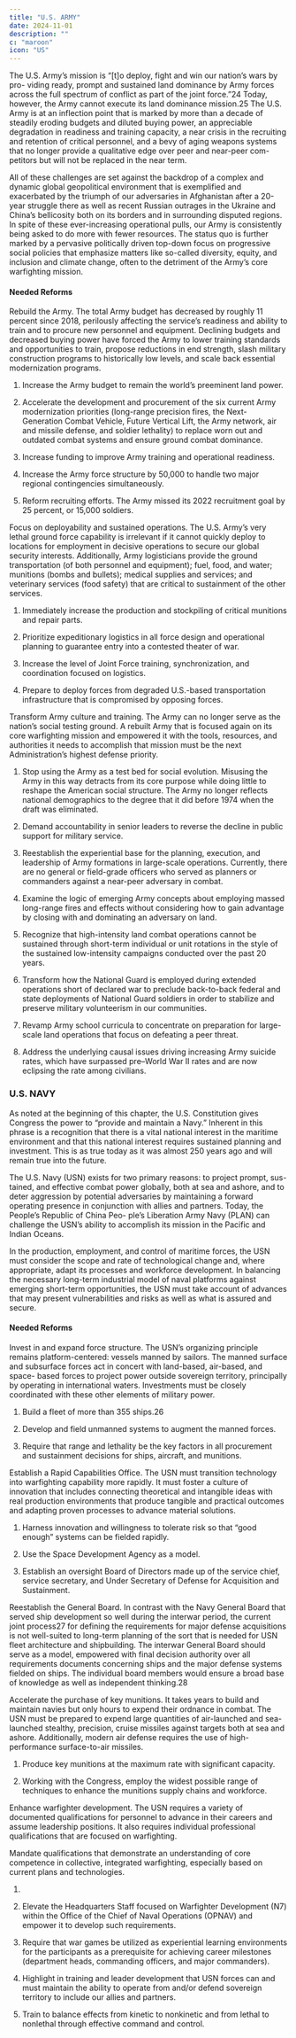 ```yaml
---
title: "U.S. ARMY"
date: 2024-11-01
description: ""
c: "maroon"
icon: "US"
---
```



The U.S. Army’s mission is “[t]o deploy, fight and win our nation’s wars by pro- viding ready, prompt and sustained land dominance by Army forces across the full spectrum of conflict as part of the joint force.”24 Today, however, the Army cannot execute its land dominance mission.25 The U.S. Army is at an inflection point that is marked by more than a decade of steadily eroding budgets and diluted buying power, an appreciable degradation in readiness and training capacity, a near crisis in the recruiting and retention of critical personnel, and a bevy of aging weapons systems that no longer provide a qualitative edge over peer and near-peer com- petitors but will not be replaced in the near term.

All of these challenges are set against the backdrop of a complex and dynamic global geopolitical environment that is exemplified and exacerbated by the triumph of our adversaries in Afghanistan after a 20-year struggle there as well as recent Russian outrages in the Ukraine and China’s bellicosity both on its borders and in surrounding disputed regions. In spite of these ever-increasing operational pulls, our Army is consistently being asked to do more with fewer resources. The status quo is further marked by a pervasive politically driven top-down focus on progressive social policies that emphasize matters like so-called diversity, equity, and inclusion and climate change, often to the detriment of the Army’s core warfighting mission.


#### Needed Reforms

Rebuild the Army. The total Army budget has decreased by roughly 11
percent since 2018, perilously affecting the service’s readiness and ability to
train and to procure new personnel and equipment. Declining budgets and
decreased buying power have forced the Army to lower training standards
and opportunities to train, propose reductions in end strength, slash
military construction programs to historically low levels, and scale back
essential modernization programs.

1. Increase the Army budget to remain the world’s preeminent land power.

2. Accelerate the development and procurement of the six current Army modernization priorities (long-range precision fires, the Next- Generation Combat Vehicle, Future Vertical Lift, the Army network, air and missile defense, and soldier lethality) to replace worn out and outdated combat systems and ensure ground combat dominance.

3. Increase funding to improve Army training and operational readiness.

4. Increase the Army force structure by 50,000 to handle two major regional contingencies simultaneously.

5. Reform recruiting efforts. The Army missed its 2022 recruitment goal by 25 percent, or 15,000 soldiers.

Focus on deployability and sustained operations. The U.S. Army’s very lethal ground force capability is irrelevant if it cannot quickly deploy to locations for employment in decisive operations to secure our global security interests. Additionally, Army logisticians provide the ground transportation (of both personnel and equipment); fuel, food, and water; munitions (bombs and bullets); medical supplies and services; and veterinary services (food safety) that are critical to sustainment of the other services.

1. Immediately increase the production and stockpiling of critical
munitions and repair parts.

2. Prioritize expeditionary logistics in all force design and operational planning to guarantee entry into a contested theater of war.

3. Increase the level of Joint Force training, synchronization, and coordination focused on logistics.

4. Prepare to deploy forces from degraded U.S.-based transportation infrastructure that is compromised by opposing forces.

Transform Army culture and training. The Army can no longer serve as the nation’s social testing ground. A rebuilt Army that is focused again on its core warfighting mission and empowered it with the tools, resources, and authorities it needs to accomplish that mission must be the next Administration’s highest defense priority.

1. Stop using the Army as a test bed for social evolution. Misusing the Army in this way detracts from its core purpose while doing little to reshape the American social structure. The Army no longer reflects national demographics to the degree that it did before 1974 when the draft was eliminated.

2. Demand accountability in senior leaders to reverse the decline in public
support for military service.

3. Reestablish the experiential base for the planning, execution, and leadership of Army formations in large-scale operations. Currently, there are no general or field-grade officers who served as planners or commanders against a near-peer adversary in combat.

4. Examine the logic of emerging Army concepts about employing massed long-range fires and effects without considering how to gain advantage by closing with and dominating an adversary on land.

5. Recognize that high-intensity land combat operations cannot be sustained through short-term individual or unit rotations in the style of the sustained low-intensity campaigns conducted over the past 20 years.

6. Transform how the National Guard is employed during extended operations short of declared war to preclude back-to-back federal and state deployments of National Guard soldiers in order to stabilize and preserve military volunteerism in our communities.

7. Revamp Army school curricula to concentrate on preparation for large-scale land operations that focus on defeating a peer threat.

8. Address the underlying causal issues driving increasing Army suicide rates, which have surpassed pre–World War II rates and are now
eclipsing the rate among civilians. 


### U.S. NAVY

As noted at the beginning of this chapter, the U.S. Constitution gives Congress the power to “provide and maintain a Navy.” Inherent in this phrase is a recognition that there is a vital national interest in the maritime environment and that this national interest requires sustained planning and investment. This is as true today as it was almost 250 years ago and will remain true into the future.

The U.S. Navy (USN) exists for two primary reasons: to project prompt, sus- tained, and effective combat power globally, both at sea and ashore, and to deter aggression by potential adversaries by maintaining a forward operating presence in conjunction with allies and partners. Today, the People’s Republic of China Peo- ple’s Liberation Army Navy (PLAN) can challenge the USN’s ability to accomplish its mission in the Pacific and Indian Oceans.

In the production, employment, and control of maritime forces, the USN must consider the scope and rate of technological change and, where appropriate, adapt its processes and workforce development. In balancing the necessary long-term industrial model of naval platforms against emerging short-term opportunities, the USN must take account of advances that may present vulnerabilities and risks as well as what is assured and secure.


#### Needed Reforms

Invest in and expand force structure. The USN’s organizing principle remains platform-centered: vessels manned by sailors. The manned surface and subsurface forces act in concert with land-based, air-based, and space- based forces to project power outside sovereign territory, principally by operating in international waters. Investments must be closely coordinated with these other elements of military power.

1. Build a fleet of more than 355 ships.26

2. Develop and field unmanned systems to augment the manned forces.

3. Require that range and lethality be the key factors in all procurement and sustainment decisions for ships, aircraft, and munitions.

Establish a Rapid Capabilities Office. The USN must transition technology into warfighting capability more rapidly. It must foster a culture of innovation that includes connecting theoretical and intangible ideas with real production environments that produce tangible and practical outcomes and adapting proven processes to advance material solutions.

1. Harness innovation and willingness to tolerate risk so that “good enough” systems can be fielded rapidly.

2. Use the Space Development Agency as a model.

3. Establish an oversight Board of Directors made up of the service chief, service secretary, and Under Secretary of Defense for Acquisition and Sustainment.


Reestablish the General Board. In contrast with the Navy General Board that served ship development so well during the interwar period, the current joint process27 for defining the requirements for major defense acquisitions is not well-suited to long-term planning of the sort that is needed for USN fleet architecture and shipbuilding. The interwar General Board should serve as a model, empowered with final decision authority over all requirements documents concerning ships and the major defense systems fielded on ships. The individual board members would ensure a broad base of knowledge as well as independent thinking.28


Accelerate the purchase of key munitions. It takes years to build and maintain navies but only hours to expend their ordnance in combat. The USN must be prepared to expend large quantities of air-launched and sea-launched stealthy, precision, cruise missiles against targets both at sea and ashore. Additionally, modern air defense requires the use of high- performance surface-to-air missiles.

1. Produce key munitions at the maximum rate with significant capacity. 

2. Working with the Congress, employ the widest possible range of techniques to enhance the munitions supply chains and workforce.

Enhance warfighter development. The USN requires a variety of documented qualifications for personnel to advance in their careers and assume leadership positions. It also requires individual professional qualifications that are focused on warfighting.

Mandate qualifications that demonstrate an understanding of core competence in collective, integrated warfighting, especially based on
current plans and technologies.

1.

2. Elevate the Headquarters Staff focused on Warfighter Development
(N7) within the Office of the Chief of Naval Operations (OPNAV) and
empower it to develop such requirements.

3. Require that war games be utilized as experiential learning environments
for the participants as a prerequisite for achieving career milestones
(department heads, commanding officers, and major commanders).

4. Highlight in training and leader development that USN forces can and
must maintain the ability to operate from and/or defend sovereign
territory to include our allies and partners.

5. Train to balance effects from kinetic to nonkinetic and from lethal to
nonlethal through effective command and control.

